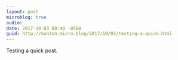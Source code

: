 ```yaml
---
layout: post
microblog: true
audio: 
date: 2017-10-03 08:40 -0500
guid: http://manton.micro.blog/2017/10/03/testing-a-quick.html
---
```

Testing a quick post.
